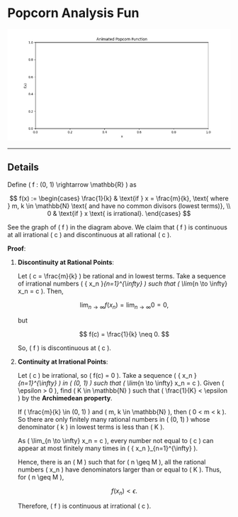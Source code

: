 # Popcorn Analysis Fun


![PopCorn](popcorn_function.gif)

---

## Details
Define \( f : (0, 1) \rightarrow \mathbb{R} \) as

$$
f(x) := 
\begin{cases} 
\frac{1}{k} & \text{if } x = \frac{m}{k}, \text{ where } m, k \in \mathbb{N} \text{ and have no common divisors (lowest terms)}, \\
0 & \text{if } x \text{ is irrational}.
\end{cases}
$$

See the graph of \( f \) in the diagram above. We claim that \( f \) is continuous at all irrational \( c \) and discontinuous at all rational \( c \).

**Proof**:

1. **Discontinuity at Rational Points**:

    Let \( c = \frac{m}{k} \) be rational and in lowest terms. Take a sequence of irrational numbers \( \{ x_n \}_{n=1}^{\infty} \) such that \( \lim_{n \to \infty} x_n = c \). Then,

    $$
    \lim_{n \to \infty} f(x_n) = \lim_{n \to \infty} 0 = 0,
    $$

    but

    $$
    f(c) = \frac{1}{k} \neq 0.
    $$

    So, \( f \) is discontinuous at \( c \).

2. **Continuity at Irrational Points**:

    Let \( c \) be irrational, so \( f(c) = 0 \). Take a sequence \( \{ x_n \}_{n=1}^{\infty} \) in \( (0, 1) \) such that \( \lim_{n \to \infty} x_n = c \). Given \( \epsilon > 0 \), find \( K \in \mathbb{N} \) such that \( \frac{1}{K} < \epsilon \) by the **Archimedean property**.

    If \( \frac{m}{k} \in (0, 1) \) and \( m, k \in \mathbb{N} \), then \( 0 < m < k \). So there are only finitely many rational numbers in \( (0, 1) \) whose denominator \( k \) in lowest terms is less than \( K \).

    As \( \lim_{n \to \infty} x_n = c \), every number not equal to \( c \) can appear at most finitely many times in \( \{ x_n \}_{n=1}^{\infty} \).

    Hence, there is an \( M \) such that for \( n \geq M \), all the rational numbers \( x_n \) have denominators larger than or equal to \( K \). Thus, for \( n \geq M \),

    $$
    f(x_n) < \epsilon.
    $$

    Therefore, \( f \) is continuous at irrational \( c \).
